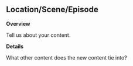 ## Location/Scene/Episode

**Overview**

Tell us about your content.

**Details**

What other content does the new content tie into?